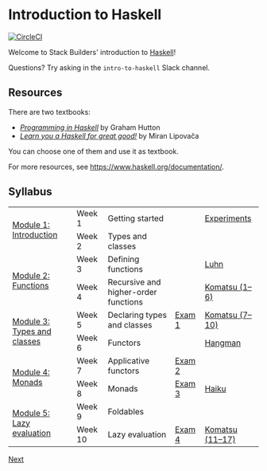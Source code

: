 # Introduction to Haskell

[![CircleCI][2]][1]

[1]: https://circleci.com/gh/stackbuilders/intro-to-haskell
[2]: https://circleci.com/gh/stackbuilders/intro-to-haskell.svg?style=shield&circle-token=d2d38df7299afbee3dd683e6f47f9b3afad4c51c

Welcome to Stack Builders' introduction to [Haskell](https://www.haskell.org/)!

Questions? Try asking in the `intro-to-haskell` Slack channel.

## Resources

There are two textbooks:

- [*Programming in Haskell*][pih] by Graham Hutton
- [*Learn you a Haskell for great good!*][lyah] by Miran Lipovača

[pih]: https://www.cs.nott.ac.uk/~pszgmh/pih.html
[lyah]: http://learnyouahaskell.com

You can choose one of them and use it as textbook.

For more resources, see https://www.haskell.org/documentation/.

## Syllabus

<table>
  <tbody>
    <tr>
      <td rowSpan=2><a href="/modules/01.md">Module 1: Introduction</a></td>
      <td>Week 1</td>
      <td>Getting started</td>
      <td></td>
      <td><a href="/experiments/README.md">Experiments</a></td>
    </tr>
    <tr>
      <td>Week 2</td>
      <td>Types and classes</td>
      <td></td>
      <td></td>
    </tr>
    <tr>
      <td rowSpan=2><a href="/modules/02.md">Module 2: Functions</a></td>
      <td>Week 3</td>
      <td>Defining functions</td>
      <td></td>
      <td><a href="/luhn/">Luhn</a></td>
    </tr>
    <tr>
      <td>Week 4</td>
      <td>Recursive and higher-order functions</td>
      <td></td>
      <td><a href="/komatsu/">Komatsu (1–6)</a></td>
    </tr>
    <tr>
      <td rowSpan=2><a href="/modules/03.md">Module 3: Types and classes</a></td>
      <td>Week 5</td>
      <td>Declaring types and classes</td>
      <td><a href="/exams/01.md">Exam 1</a></td>
      <td><a href="/komatsu/">Komatsu (7–10)</a></td>
    </tr>
    <tr>
      <td>Week 6</td>
      <td>Functors</td>
      <td></td>
      <td><a href="/hangman/">Hangman</a></td>
    </tr>
    <tr>
      <td rowSpan=2><a href="/modules/04.md">Module 4: Monads</a></td>
      <td>Week 7</td>
      <td>Applicative functors</td>
      <td><a href="/exams/02.md">Exam 2</a></td>
      <td></td>
    </tr>
    <tr>
      <td>Week 8</td>
      <td>Monads</td>
      <td><a href="/exams/03.md">Exam 3</a></td>
      <td><a href="/haiku/">Haiku</a></td>
    </tr>
    <tr>
      <td rowSpan=2><a href="/modules/05.md">Module 5: Lazy evaluation</a></td>
      <td>Week 9</td>
      <td>Foldables</td>
      <td></td>
      <td></td>
    </tr>
    <tr>
      <td>Week 10</td>
      <td>Lazy evaluation</td>
      <td><a href="/exams/04.md">Exam 4</a></td>
      <td><a href="/komatsu/">Komatsu (11–17)</a></td>
    </tr>
  </tbody>
</table>

[Next](/modules/01.md)
